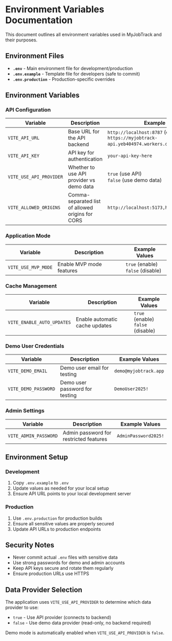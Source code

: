 # Environment Variables Documentation

This document outlines all environment variables used in MyJobTrack and their purposes.

## Environment Files

- **`.env`** - Main environment file for development/production
- **`.env.example`** - Template file for developers (safe to commit)
- **`.env.production`** - Production-specific overrides

## Environment Variables

### API Configuration

| Variable | Description | Example Values |
|----------|-------------|----------------|
| `VITE_API_URL` | Base URL for the API backend | `http://localhost:8787` (dev)<br>`https://myjobtrack-api.yeb404974.workers.dev` (prod) |
| `VITE_API_KEY` | API key for authentication | `your-api-key-here` |
| `VITE_USE_API_PROVIDER` | Whether to use API provider vs demo data | `true` (use API)<br>`false` (use demo data) |
| `VITE_ALLOWED_ORIGINS` | Comma-separated list of allowed origins for CORS | `http://localhost:5173,http://localhost:3000` |

### Application Mode

| Variable | Description | Example Values |
|----------|-------------|----------------|
| `VITE_USE_MVP_MODE` | Enable MVP mode features | `true` (enable)<br>`false` (disable) |

### Cache Management

| Variable | Description | Example Values |
|----------|-------------|----------------|
| `VITE_ENABLE_AUTO_UPDATES` | Enable automatic cache updates | `true` (enable)<br>`false` (disable) |

### Demo User Credentials

| Variable | Description | Example Values |
|----------|-------------|----------------|
| `VITE_DEMO_EMAIL` | Demo user email for testing | `demo@myjobtrack.app` |
| `VITE_DEMO_PASSWORD` | Demo user password for testing | `DemoUser2025!` |

### Admin Settings

| Variable | Description | Example Values |
|----------|-------------|----------------|
| `VITE_ADMIN_PASSWORD` | Admin password for restricted features | `AdminPassword2025!` |

## Environment Setup

### Development

1. Copy `.env.example` to `.env`
2. Update values as needed for your local setup
3. Ensure API URL points to your local development server

### Production

1. Use `.env.production` for production builds
2. Ensure all sensitive values are properly secured
3. Update API URLs to production endpoints

## Security Notes

- Never commit actual `.env` files with sensitive data
- Use strong passwords for demo and admin accounts
- Keep API keys secure and rotate them regularly
- Ensure production URLs use HTTPS

## Data Provider Selection

The application uses `VITE_USE_API_PROVIDER` to determine which data provider to use:

- `true` - Use API provider (connects to backend)
- `false` - Use demo data provider (read-only, no backend required)

Demo mode is automatically enabled when `VITE_USE_API_PROVIDER` is `false`.
